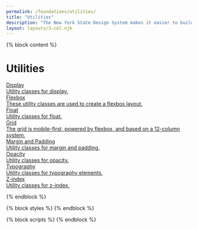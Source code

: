 ```yaml
---
permalink: /foundations/utilities/
title: "Utilities"
description: "The New York State Design System makes it easier to build accessible, usable websites for New York State."
layout: layouts/3-col.njk
---
```


{% block content %}

# Utilities

<section class="nys-grid-row nys-grid-gap">
  <div class="nys-tablet:nys-grid-col-4 nys-display-flex">
    <a class="card nys-flex-fill" href="{{ site.url | url }}/foundations/utilities/display">
      <div class="card__inner">
        <div class="card__media">
          <img src="{{ site.url | url }}/assets/img/components/placeholder.svg" alt=""></div>
        <div class="card__title">Display</div>
        <div class="card__desc">Utility classes for display.</div>
      </div>
    </a>
  </div>
  <div class="nys-tablet:nys-grid-col-4 nys-display-flex">
    <a class="card nys-flex-fill" href="{{ site.url | url}}/foundations/utilities/flex">
      <div class="card__inner">
        <div class="card__media">
          <img src="{{ site.url | url }}/assets/img/components/placeholder.svg" alt=""></div>
        <div class="card__title">Flexbox</div>
        <div class="card__desc">These utility classes are used to create a flexbox layout.</div>
      </div>
    </a>
  </div>
  <div class="nys-tablet:nys-grid-col-4 nys-display-flex">
    <a class="card nys-flex-fill" href="{{ site.url | url}}/foundations/utilities/float">
      <div class="card__inner">
        <div class="card__media">
          <img src="{{ site.url | url }}/assets/img/components/placeholder.svg" alt=""></div>
        <div class="card__title">Float</div>
        <div class="card__desc">Utility classes for float.</div>
      </div>
    </a>
  </div>
  <div class="nys-tablet:nys-grid-col-4 nys-display-flex">
    <a class="card nys-flex-fill" href="{{ site.url | url}}/foundations/utilities/grid">
      <div class="card__inner">
        <div class="card__media">
          <img src="{{ site.url | url }}/assets/img/components/placeholder.svg" alt=""></div>
        <div class="card__title">Grid</div>
        <div class="card__desc">The grid is mobile-first, powered by flexbox, and based on a 12-column system.</div>
      </div>
    </a>
  </div>  
  <div class="nys-tablet:nys-grid-col-4 nys-display-flex">
    <a class="card nys-flex-fill" href="{{ site.url | url }}/foundations/utilities/margin-padding">
      <div class="card__inner">
        <div class="card__media">
          <img src="{{ site.url | url }}/assets/img/components/placeholder.svg" alt=""></div>
        <div class="card__title">Margin and Padding</div>
        <div class="card__desc">Utility classes for margin and padding.</div>
      </div>
    </a>
  </div>
  <div class="nys-tablet:nys-grid-col-4 nys-display-flex">
    <a class="card nys-flex-fill" href="{{ site.url | url }}/foundations/utilities/opacity">
      <div class="card__inner">
        <div class="card__media">
          <img src="{{ site.url | url }}/assets/img/components/placeholder.svg" alt=""></div>
        <div class="card__title">Opacity</div>
        <div class="card__desc">Utility classes for opacity.</div>
      </div>
    </a>
  </div>
  <div class="nys-tablet:nys-grid-col-4 nys-display-flex">
    <a class="card nys-flex-fill" href="{{ site.url | url}}/foundations/utilities/typography">
      <div class="card__inner">
        <div class="card__media">
          <img src="{{ site.url | url}}/assets/img/components/placeholder.svg" alt=""></div>
        <div class="card__title">Typography</div>
        <div class="card__desc">Utility classes for typography elements.</div>
      </div>
    </a>
  </div>
  <div class="nys-tablet:nys-grid-col-4 nys-display-flex">
    <a class="card nys-flex-fill" href="{{ site.url | url}}/foundations/utilities/zindex">
      <div class="card__inner">
        <div class="card__media">
          <img src="{{ site.url | url}}/assets/img/components/placeholder.svg" alt=""></div>
        <div class="card__title">Z-index</div>
        <div class="card__desc">Utility classes for z-index.</div>
      </div>
    </a>
  </div>
</section>

{% endblock %}

{% block styles %}
{% endblock %}

{% block scripts %}
{% endblock %}